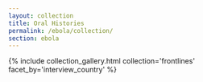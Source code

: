 ```yaml
---
layout: collection
title: Oral Histories
permalink: /ebola/collection/
section: ebola
---
```


{% include collection_gallery.html collection='frontlines' facet_by='interview_country' %}
